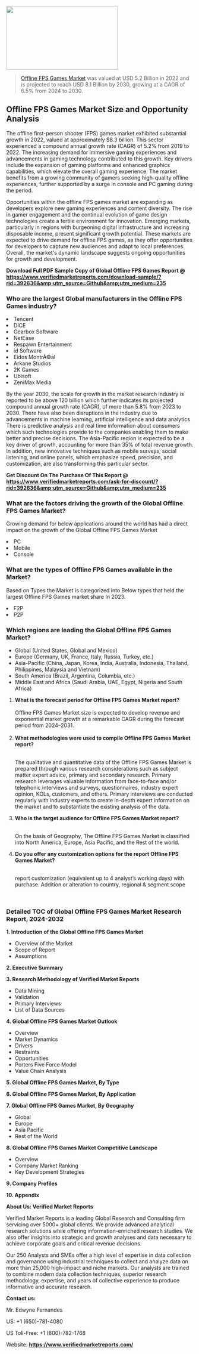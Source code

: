 <img src="https://ffe5etoiles.com/wp-content/uploads/2024/12/MST1-300x171.png" alt="" width="300" height="171" class="alignnone size-medium wp-image-20088" /><blockquote><p><p><a href="https://www.verifiedmarketreports.com/download-sample/?rid=392636&utm_source=Github&utm_medium=235" target="_blank">Offline FPS Games Market</a> was valued at USD 5.2 Billion in 2022 and is projected to reach USD 8.1 Billion by 2030, growing at a CAGR of 6.5% from 2024 to 2030.</p></blockquote><p><h2>Offline FPS Games Market Size and Opportunity Analysis</h2><p>The offline first-person shooter (FPS) games market exhibited substantial growth in 2022, valued at approximately $8.3 billion. This sector experienced a compound annual growth rate (CAGR) of 5.2% from 2019 to 2022. The increasing demand for immersive gaming experiences and advancements in gaming technology contributed to this growth. Key drivers include the expansion of gaming platforms and enhanced graphics capabilities, which elevate the overall gaming experience. The market benefits from a growing community of gamers seeking high-quality offline experiences, further supported by a surge in console and PC gaming during the period.</p><p>Opportunities within the offline FPS games market are expanding as developers explore new gaming experiences and content diversity. The rise in gamer engagement and the continual evolution of game design technologies create a fertile environment for innovation. Emerging markets, particularly in regions with burgeoning digital infrastructure and increasing disposable income, present significant growth potential. These markets are expected to drive demand for offline FPS games, as they offer opportunities for developers to capture new audiences and adapt to local preferences. Overall, the market's dynamic landscape suggests ongoing opportunities for growth and development.</p></p><p class=""><strong>Download Full PDF Sample Copy of Global Offline FPS Games Report @ <a href="https://www.verifiedmarketreports.com/download-sample/?rid=392636&amp;utm_source=Github&amp;utm_medium=235" target="_blank">https://www.verifiedmarketreports.com/download-sample/?rid=392636&amp;utm_source=Github&amp;utm_medium=235</a></strong></p><h3 id="" class="">Who are the largest Global manufacturers in the Offline FPS Games industry?</h3><p><li>Tencent</li><li> DICE</li><li> Gearbox Software</li><li> NetEase</li><li> Respawn Entertainment</li><li> id Software</li><li> Eidos MontrÃ©al</li><li> Arkane Studios</li><li> 2K Games</li><li> Ubisoft</li><li> ZeniMax Media</li></p><div class=""><div class="" dir="" data-message-author-role="" data-message-id="" data-message-model-slug=""><div class=""><div class=""><div class=""><div class="" dir="" data-message-author-role="" data-message-id="" data-message-model-slug=""><div class=""><div class=""><p>By the year 2030, the scale for growth in the market research industry is reported to be above 120 billion which further indicates its projected compound annual growth rate (CAGR), of more than 5.8% from 2023 to 2030. There have also been disruptions in the industry due to advancements in machine learning, artificial intelligence and data analytics There is predictive analysis and real time information about consumers which such technologies provide to the companies enabling them to make better and precise decisions. The Asia-Pacific region is expected to be a key driver of growth, accounting for more than 35% of total revenue growth. In addition, new innovative techniques such as mobile surveys, social listening, and online panels, which emphasize speed, precision, and customization, are also transforming this particular sector.</p><p><strong>Get Discount On The Purchase Of This Report @&nbsp; <a href="https://www.verifiedmarketreports.com/ask-for-discount/?rid=392636&amp;utm_source=Github&amp;utm_medium=235" target="_blank">https://www.verifiedmarketreports.com/ask-for-discount/?rid=392636&amp;utm_source=Github&amp;utm_medium=235</a></strong></p></div></div></div></div></div></div></div></div><h3 id="" class="">What are the factors driving the growth of the Global Offline FPS Games Market?</h3><p id="" class="">Growing demand for below applications around the world has had a direct impact on the growth of the Global Offline FPS Games Market</p><p id="" class=""><li>PC</li><li> Mobile</li><li> Console</li></p><h3 id="" class="">What are the types of Offline FPS Games available in the Market?</h3><p id="" class="">Based on Types the Market is categorized into Below types that held the largest Offline FPS Games market share In 2023.</p><p id="" class=""><li>F2P</li><li> P2P</li></p><h3 id="" class="">Which regions are leading the Global Offline FPS Games Market?</h3><ul><li>Global (United States, Global and Mexico)</li><li>Europe (Germany, UK, France, Italy, Russia, Turkey, etc.)</li><li>Asia-Pacific (China, Japan, Korea, India, Australia, Indonesia, Thailand, Philippines, Malaysia and Vietnam)</li><li>South America (Brazil, Argentina, Columbia, etc.)</li><li>Middle East and Africa (Saudi Arabia, UAE, Egypt, Nigeria and South Africa)</li></ul><p><ol><li><strong>What is the forecast period for Offline FPS Games Market report?<br /></strong><br /><span data-sheets-root="1" data-sheets-value="{&quot;1&quot;:2,&quot;2&quot;:&quot;XXXX size is expected to develop revenue and exponential market growth at a remarkable CAGR during the forecast period from 2024&ndash;2030.&quot;}" data-sheets-userformat="{&quot;2&quot;:12674,&quot;4&quot;:{&quot;1&quot;:2,&quot;2&quot;:16776960},&quot;10&quot;:2,&quot;11&quot;:0,&quot;15&quot;:&quot;Arial&quot;,&quot;16&quot;:12}">Offline FPS Games Market size is expected to develop revenue and exponential market growth at a remarkable CAGR during the forecast period from 2024&ndash;2031.</span><br /><br /></li><li><strong>What methodologies were used to compile Offline FPS Games Market report?<br /><br /></strong><p>The qualitative and quantitative data of the&nbsp;Offline FPS Games Market is prepared through various research considerations such as subject matter expert advice, primary and secondary research. Primary research leverages valuable information from face-to-face and/or telephonic interviews and surveys, questionnaires, industry expert opinion, KOLs, customers, and others. Primary interviews are conducted regularly with industry experts to create in-depth expert information on the market and to substantiate the existing analysis of the data.&nbsp;</p></li><li><strong>Who is the target audience for Offline FPS Games Market report?<br /><br /></strong><p>On the basis of Geography, The&nbsp;Offline FPS Games Market is classified into North America, Europe, Asia Pacific, and the Rest of the world.</p></li><li><strong>Do you offer any customization options for the report Offline FPS Games Market?<br /><br /></strong><p>report customization (equivalent up to 4 analyst&rsquo;s working days) with purchase. Addition or alteration to country, regional &amp; segment scope</p><p>&nbsp;</p></li></ol></p><h3 id="" class="">Detailed TOC of Global Offline FPS Games Market Research Report, 2024-2032</h3><p id="" class=""><strong>1. Introduction of the Global Offline FPS Games Market</strong></p><ul><li>Overview of the Market</li><li>Scope of Report</li><li>Assumptions</li></ul><p id="" class=""><strong>2. Executive Summary</strong></p><p id="" class=""><strong>3. Research Methodology of&nbsp;Verified Market Reports</strong></p><ul><li>Data Mining</li><li>Validation</li><li>Primary Interviews</li><li>List of Data Sources</li></ul><p id="" class=""><strong>4. Global Offline FPS Games Market Outlook</strong></p><ul><li>Overview</li><li>Market Dynamics</li><li>Drivers</li><li>Restraints</li><li>Opportunities</li><li>Porters Five Force Model</li><li>Value Chain Analysis</li></ul><p id="" class=""><strong>5. Global Offline FPS Games Market, By&nbsp;Type</strong></p><p id="" class=""><strong>6. Global Offline FPS Games Market, By Application</strong></p><p id="" class=""><strong>7. Global Offline FPS Games Market, By Geography</strong></p><ul><li>Global</li><li>Europe</li><li>Asia Pacific</li><li>Rest of the World</li></ul><p id="" class=""><strong>8. Global Offline FPS Games Market Competitive Landscape</strong></p><ul><li>Overview</li><li>Company Market Ranking</li><li>Key Development Strategies</li></ul><p id="" class=""><strong>9. Company Profiles</strong></p><p id="" class=""><strong>10. Appendix</strong></p><p id="" class=""><strong>About Us: Verified Market Reports</strong></p><p id="" class="">Verified Market Reports is a leading Global Research and Consulting firm servicing over 5000+ global clients. We provide advanced analytical research solutions while offering information-enriched research studies. We also offer insights into strategic and growth analyses and data necessary to achieve corporate goals and critical revenue decisions.</p><p id="" class="">Our 250 Analysts and SMEs offer a high level of expertise in data collection and governance using industrial techniques to collect and analyze data on more than 25,000 high-impact and niche markets. Our analysts are trained to combine modern data collection techniques, superior research methodology, expertise, and years of collective experience to produce informative and accurate research.</p><p id="" class=""><strong>Contact us:</strong></p><p id="" class="">Mr. Edwyne Fernandes</p><p id="" class="">US: +1 (650)-781-4080</p><p id="" class="">US Toll-Free: +1 (800)-782-1768</p><p id="" class="">Website: <a target="" data-test-app-aware-link=""><strong>https://www.verifiedmarketreports.com/</strong></a></p>
